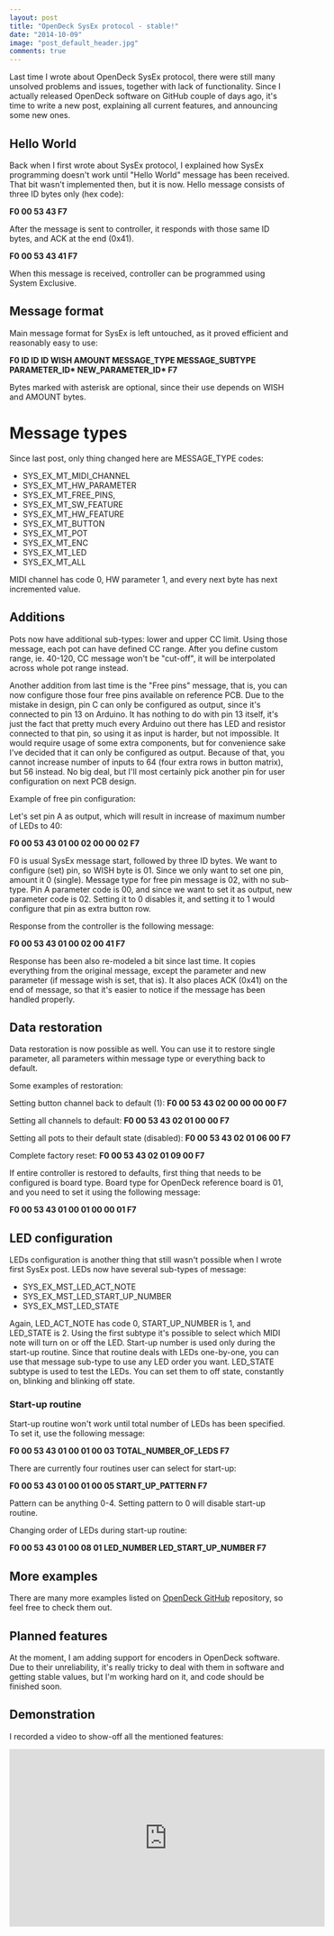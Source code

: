 ```yaml
---
layout: post
title: "OpenDeck SysEx protocol - stable!"
date: "2014-10-09"
image: "post_default_header.jpg"
comments: true
---
```


Last time I wrote about OpenDeck SysEx protocol, there were still many unsolved problems and issues, together with lack of functionality. Since I actually released OpenDeck software on GitHub couple of days ago, it's time to write a new post, explaining all current features, and announcing some new ones.

## Hello World

Back when I first wrote about SysEx protocol, I explained how SysEx programming doesn't work until "Hello World" message has been received. That bit wasn't implemented then, but it is now. Hello message consists of three ID bytes only (hex code):

**F0 00 53 43 F7**

After the message is sent to controller, it responds with those same ID bytes, and ACK at the end (0x41).

**F0 00 53 43 41 F7**

When this message is received, controller can be programmed using System Exclusive.

## Message format

Main message format for SysEx is left untouched, as it proved efficient and reasonably easy to use:

**F0 ID ID ID WISH AMOUNT MESSAGE\_TYPE MESSAGE\_SUBTYPE PARAMETER\_ID\* NEW\_PARAMETER\_ID\* F7**

Bytes marked with asterisk are optional, since their use depends on WISH and AMOUNT bytes.

# Message types

Since last post, only thing changed here are MESSAGE\_TYPE codes:

- SYS\_EX\_MT\_MIDI\_CHANNEL
- SYS\_EX\_MT\_HW\_PARAMETER
- SYS\_EX\_MT\_FREE\_PINS,
- SYS\_EX\_MT\_SW\_FEATURE
- SYS\_EX\_MT\_HW\_FEATURE
- SYS\_EX\_MT\_BUTTON
- SYS\_EX\_MT\_POT
- SYS\_EX\_MT\_ENC
- SYS\_EX\_MT\_LED
- SYS\_EX\_MT\_ALL

MIDI channel has code 0, HW parameter 1, and every next byte has next incremented value.

## Additions

Pots now have additional sub-types: lower and upper CC limit. Using those message, each pot can have defined CC range. After you define custom range, ie. 40-120, CC message won't be "cut-off", it will be interpolated across whole pot range instead.

Another addition from last time is the "Free pins" message, that is, you can now configure those four free pins available on reference PCB. Due to the mistake in design, pin C can only be configured as output, since it's connected to pin 13 on Arduino. It has nothing to do with pin 13 itself, it's just the fact that pretty much every Arduino out there has LED and resistor connected to that pin, so using it as input is harder, but not impossible. It would require usage of some extra components, but for convenience sake I've decided that it can only be configured as output. Because of that, you cannot increase number of inputs to 64 (four extra rows in button matrix), but 56 instead. No big deal, but I'll most certainly pick another pin for user configuration on next PCB design.

Example of free pin configuration:

Let's set pin A as output, which will result in increase of maximum number of LEDs to 40:

**F0 00 53 43 01 00 02 00 00 02 F7**

F0 is usual SysEx message start, followed by three ID bytes. We want to configure (set) pin, so WISH byte is 01. Since we only want to set one pin, amount it 0 (single). Message type for free pin message is 02, with no sub-type. Pin A parameter code is 00, and since we want to set it as output, new parameter code is 02. Setting it to 0 disables it, and setting it to 1 would configure that pin as extra button row.

Response from the controller is the following message:

**F0 00 53 43 01 00 02 00 41 F7**

Response has been also re-modeled a bit since last time. It copies everything from the original message, except the parameter and new parameter (if message wish is set, that is). It also places ACK (0x41) on the end of message, so that it's easier to notice if the message has been handled properly.

## Data restoration

Data restoration is now possible as well. You can use it to restore single parameter, all parameters within message type or everything back to default.

Some examples of restoration:

Setting button channel back to default (1): **F0 00 53 43 02 00 00 00 00 F7**

Setting all channels to default: **F0 00 53 43 02 01 00 00 F7**

Setting all pots to their default state (disabled): **F0 00 53 43 02 01 06 00 F7**

Complete factory reset: **F0 00 53 43 02 01 09 00 F7**

If entire controller is restored to defaults, first thing that needs to be configured is board type. Board type for OpenDeck reference board is 01, and you need to set it using the following message:

**F0 00 53 43 01 00 01 00 00 01 F7**

## LED configuration

LEDs configuration is another thing that still wasn't possible when I wrote first SysEx post. LEDs now have several sub-types of message:

- SYS\_EX\_MST\_LED\_ACT\_NOTE
- SYS\_EX\_MST\_LED\_START\_UP\_NUMBER
- SYS\_EX\_MST\_LED\_STATE

Again, LED\_ACT\_NOTE has code 0, START\_UP\_NUMBER is 1, and LED\_STATE is 2. Using the first subtype it's possible to select which MIDI note will turn on or off the LED. Start-up number is used only during the start-up routine. Since that routine deals with LEDs one-by-one, you can use that message sub-type to use any LED order you want. LED\_STATE subtype is used to test the LEDs. You can set them to off state, constantly on, blinking and blinking off state.

### Start-up routine

Start-up routine won't work until total number of LEDs has been specified. To set it, use the following message:

**F0 00 53 43 01 00 01 00 03 TOTAL\_NUMBER\_OF\_LEDS F7**

There are currently four routines user can select for start-up:

**F0 00 53 43 01 00 01 00 05 START\_UP\_PATTERN F7**

Pattern can be anything 0-4. Setting pattern to 0 will disable start-up routine.

Changing order of LEDs during start-up routine:

**F0 00 53 43 01 00 08 01 LED\_NUMBER LED\_START\_UP\_NUMBER F7**

## More examples

There are many more examples listed on [OpenDeck GitHub](https://github.com/shanteacontrols/OpenDeck/tree/master/examples) repository, so feel free to check them out.

## Planned features

At the moment, I am adding support for encoders in OpenDeck software. Due to their unreliability, it's really tricky to deal with them in software and getting stable values, but I'm working hard on it, and code should be finished soon.

## Demonstration

I recorded a video to show-off all the mentioned features:

<div class="videoWrapper">
<iframe width="560" height="315" src="https://www.youtube-nocookie.com/embed/3T1-x4B77nw" title="YouTube video player" frameborder="0" allow="accelerometer; autoplay; clipboard-write; encrypted-media; gyroscope; picture-in-picture" allowfullscreen></iframe>
</div>